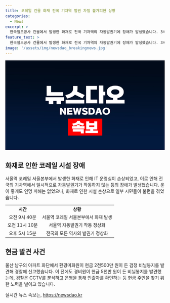 ```yaml
---
title: 코레일 건물 화재 전국 기차역 발권 차질 불가피한 상황
categories:
  - News
excerpt: >
  한국철도공사 건물에서 발생한 화재로 전국 기차역의 자동발권기에 장애가 발생했습니다. 3시간 30분 만에 진압됐으나, 일부 시민들은 불편을 겪었고 교통이 일부 통제됐습니다. 그러나 열차 운행에는 영향이 없었으며, 발권기는 정상화되었습니다. 또 다른 소식으로, 울산 남구 아파트 환경미화원이 현금 2천500만 원을 발견해 경찰에 신고했습니다. 경찰은 CCTV와 은행을 통해 주인을 찾고 있습니다. (출처: TBC)
feature_text: >
  한국철도공사 건물에서 발생한 화재로 전국 기차역의 자동발권기에 장애가 발생했습니다. 3시간 30분 만에 진압됐으나, 일부 시민들은 불편을 겪었고 교통이 일부 통제됐습니다. 그러나 열차 운행에는 영향이 없었으며, 발권기는 정상화되었습니다. 또 다른 소식으로, 울산 남구 아파트 환경미화원이 현금 2천500만 원을 발견해 경찰에 신고했습니다. 경찰은 CCTV와 은행을 통해 주인을 찾고 있습니다. (출처: TBC)
image: '/assets/img/newsdao_breakingnews.jpg'
---
```


<p><img src="/assets/img/newsdao_breakingnews.jpg" alt="firstkoreanews 속보" /></p>

<h2 data-ke-size="size26">화재로 인한 코레일 시설 장애</h2>

<p data-ke-size="size16">서울역 코레일 서울본부에서 발생한 화재로 인해 IT 운영실이 손상되었고, 이로 인해 전국의 기차역에서 일시적으로 자동발권기가 작동하지 않는 등의 장애가 발생했습니다. 운이 좋게도 인명 피해는 없었으나, 화재로 인한 시설 손상으로 일부 시민들이 불편을 겪었습니다.</p>

<table>
  <tr>
    <td style="text-align: center; height: 17px;"><b>시간</b></td>
    <td style="text-align: center; height: 17px;"><b>상황</b></td>
  </tr>
  <tr>
    <td style="text-align: center; height: 17px;">오전 9시 40분</td>
    <td style="text-align: center; height: 17px;">서울역 코레일 서울본부에서 화재 발생</td>
  </tr>
  <tr>
    <td style="text-align: center; height: 17px;">오전 11시 10분</td>
    <td style="text-align: center; height: 17px;">서울역 자동발권기 작동 정상화</td>
  </tr>
  <tr>
    <td style="text-align: center; height: 17px;">오후 5시 15분</td>
    <td style="text-align: center; height: 17px;">전국의 모든 역사의 발권기 정상화</td>
  </tr>
</table>

<h2 data-ke-size="size26">현금 발견 사건</h2>

<p data-ke-size="size16">울산 남구의 아파트 화단에서 환경미화원이 현금 2천500만 원이 든 검정 비닐봉지를 발견해 경찰에 신고했습니다. 이 전에도 경비원이 현금 5천만 원이 든 비닐봉지를 발견했는데, 경찰은 CCTV를 분석하고 은행을 통해 인출자를 확인하는 등 현금 주인을 찾기 위한 노력을 벌이고 있습니다.</p>
실시간 뉴스 속보는, <a href="https://newsdao.kr" rel="dofollow">https://newsdao.kr</a>


